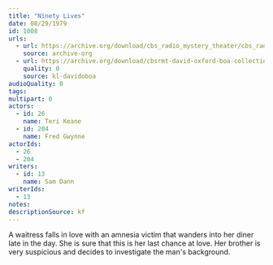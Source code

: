 ```yaml
---
title: "Ninety Lives"
date: 08/29/1979
id: 1008
urls: 
  - url: https://archive.org/download/cbs_radio_mystery_theater/cbs_radio_mystery_theater-1001-1050.zip/cbs_radio_mystery_theater-1001-1050%2Fcbsrmt_1008_ninety_lives.mp3
    source: archive-org
  - url: https://archive.org/download/cbsrmt-david-oxford-boa-collection/CBSRMT-790829-1008-Ninety-Lives-(128-48)_WBBM-JE-{BoA}.mp3
    quality: 0
    source: kl-davidoboa
audioQuality: 0
tags: 
multipart: 0
actors:  
  - id: 26
    name: Teri Keane  
  - id: 204
    name: Fred Gwynne
actorIds:  
  - 26  
  - 204
writers:  
  - id: 13
    name: Sam Dann
writerIds:  
  - 13
notes: 
descriptionSource: kf
---
```

A waitress falls in love with an amnesia victim that wanders into her diner late in the day. She is sure that this is her last chance at love. Her brother is very suspicious and decides to investigate the man's background.